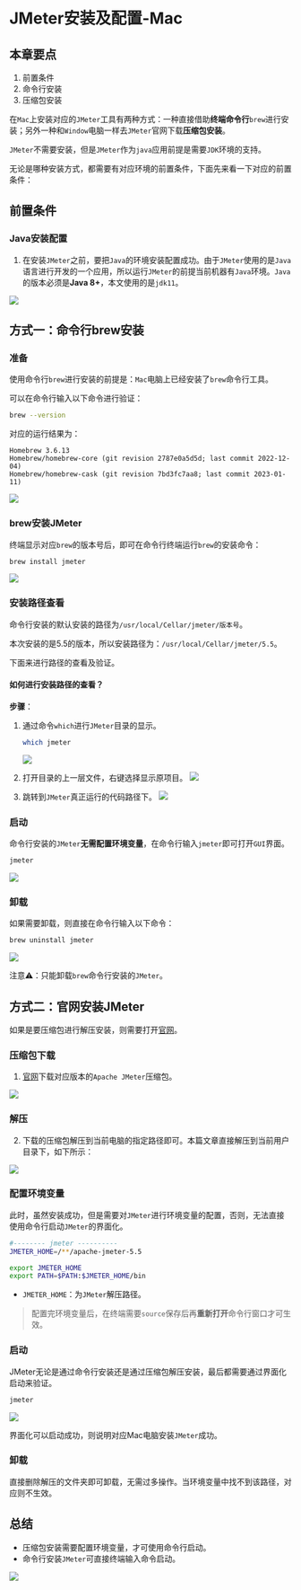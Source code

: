 # JMeter安装及配置-Mac

## 本章要点
1. 前置条件
1. 命令行安装
1. 压缩包安装


在`Mac`上安装对应的`JMeter`工具有两种方式：一种直接借助**终端命令行**`brew`进行安装；另外一种和`Window`电脑一样去`JMeter`官网下载**压缩包安装**。

`JMeter`不需要安装，但是`JMeter`作为`java`应用前提是需要`JDK`环境的支持。


无论是哪种安装方式，都需要有对应环境的前置条件，下面先来看一下对应的前置条件：

## 前置条件


### Java安装配置

1. 在安装`JMeter`之前，要把`Java`的环境安装配置成功。由于`JMeter`使用的是`Java`语言进行开发的一个应用，所以运行`JMeter`的前提当前机器有`Java`环境。`Java`的版本必须是**Java 8+**，本文使用的是`jdk11`。

![](https://cdn.jsdelivr.net/gh/TesterDevSoul/pic/manual/20230106140728.png)

## 方式一：命令行brew安装
### 准备

使用命令行`brew`进行安装的前提是：`Mac`电脑上已经安装了`brew`命令行工具。

可以在命令行输入以下命令进行验证：
```bash
brew --version
```
对应的运行结果为：
```
Homebrew 3.6.13
Homebrew/homebrew-core (git revision 2787e0a5d5d; last commit 2022-12-04)
Homebrew/homebrew-cask (git revision 7bd3fc7aa8; last commit 2023-01-11)
```
![](https://cdn.jsdelivr.net/gh/TesterDevSoul/pic/manual/20230116111248.png)

### brew安装JMeter

终端显示对应`brew`的版本号后，即可在命令行终端运行`brew`的安装命令：

```bash
brew install jmeter
```

![](https://cdn.jsdelivr.net/gh/TesterDevSoul/pic/manual/20230130150002.png)

### 安装路径查看

命令行安装的默认安装的路径为`/usr/local/Cellar/jmeter/版本号`。

本次安装的是5.5的版本，所以安装路径为：`/usr/local/Cellar/jmeter/5.5`。

下面来进行路径的查看及验证。

#### 如何进行安装路径的查看？

**步骤**：

1. 通过命令`which`进行`JMeter`目录的显示。
   ```bash
   which jmeter
   ```
   ![](https://cdn.jsdelivr.net/gh/TesterDevSoul/pic/manual/20230130150200.png)

2. 打开目录的上一层文件，右键选择显示原项目。
    ![](https://cdn.jsdelivr.net/gh/TesterDevSoul/pic/manual/20230116135447.png)

3. 跳转到`JMeter`真正运行的代码路径下。
    ![](https://cdn.jsdelivr.net/gh/TesterDevSoul/pic/manual/20230116140257.png)



### 启动

命令行安装的`JMeter`**无需配置环境变量**，在命令行输入`jmeter`即可打开`GUI`界面。

```bash
jmeter
```

![](https://cdn.jsdelivr.net/gh/TesterDevSoul/pic/manual/20230116143106.png)


### 卸载

如果需要卸载，则直接在命令行输入以下命令：

```bash
brew uninstall jmeter
```

![](https://cdn.jsdelivr.net/gh/TesterDevSoul/pic/manual/20230130150241.png)


注意⚠️：只能卸载`brew`命令行安装的`JMeter`。

## 方式二：官网安装JMeter

如果是要压缩包进行解压安装，则需要打开[官网](https://jmeter.apache.org/download_jmeter.cgi)。

### 压缩包下载

1. [官网](https://jmeter.apache.org/download_jmeter.cgi)下载对应版本的`Apache JMeter`压缩包。
   
![](https://cdn.jsdelivr.net/gh/TesterDevSoul/pic/manual/20230116105918.png)

### 解压

2. 下载的压缩包解压到当前电脑的指定路径即可。本篇文章直接解压到当前用户目录下，如下所示：

![](https://cdn.jsdelivr.net/gh/TesterDevSoul/pic/manual/20230106140822.png)



### 配置环境变量
此时，虽然安装成功，但是需要对`JMeter`进行环境变量的配置，否则，无法直接使用命令行启动`JMeter`的界面化。

```bash
#-------- jmeter ----------
JMETER_HOME=/**/apache-jmeter-5.5

export JMETER_HOME
export PATH=$PATH:$JMETER_HOME/bin
```
- `JMETER_HOME`：为`JMeter`解压路径。

>配置完环境变量后，在终端需要`source`保存后再**重新打开**命令行窗口才可生效。

### 启动
JMeter无论是通过命令行安装还是通过压缩包解压安装，最后都需要通过界面化启动来验证。

```bash
jmeter
```

![](https://cdn.jsdelivr.net/gh/TesterDevSoul/pic/manual/20230116143106.png)

界面化可以启动成功，则说明对应Mac电脑安装`JMeter`成功。

### 卸载

直接删除解压的文件夹即可卸载，无需过多操作。当环境变量中找不到该路径，对应则不生效。

## 总结
- 压缩包安装需要配置环境变量，才可使用命令行启动。
- 命令行安装`JMeter`可直接终端输入命令启动。

![](https://cdn.jsdelivr.net/gh/TesterDevSoul/pic/manual/20230130151516.png)